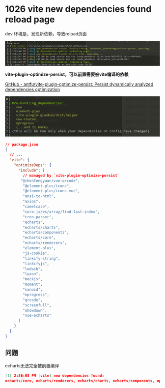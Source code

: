 # 1026 vite new dependencies found reload page

dev 环境是，发现新依赖，导致reload页面

![Untitled](1026%20vite%20new%20dependencies%20found%20reload%20page%20ffe88dae62f44588947b4c5894b8a2d3/Untitled.png)

****vite-plugin-optimize-persist，可以前置需要被vite编译的依赖****

[GitHub - antfu/vite-plugin-optimize-persist: Persist dynamically analyzed dependencies optimization](https://github.com/antfu/vite-plugin-optimize-persist)

![Untitled](1026%20vite%20new%20dependencies%20found%20reload%20page%20ffe88dae62f44588947b4c5894b8a2d3/Untitled%201.png)

```json
// package.json
{
  // ...
  "vite": {
    "optimizeDeps": {
      "include": [
        // managed by `vite-plugin-optimize-persist`
       "@chenfengyuan/vue-qrcode",
        "@element-plus/icons",
        "@element-plus/icons-vue",
        "ansi-to-html",
        "axios",
        "camelcase",
        "core-js/es/array/find-last-index",
        "cron-parser",
        "echarts",
        "echarts/charts",
        "echarts/components",
        "echarts/core",
        "echarts/renderers",
        "element-plus",
        "js-cookie",
        "linkify-string",
        "linkifyjs",
        "lodash",
        "luxon",
        "mockjs",
        "moment",
        "nanoid",
        "nprogress",
        "qrcode",
        "screenfull",
        "showdown",
        "vue-echarts"
      ]
    }
  }
}
```

## 问题

echarts无法完全被前置编译

```json
[1] 2:36:08 PM [vite] new dependencies found: 
echarts/core, echarts/renderers, echarts/charts, echarts/components, updating...
```